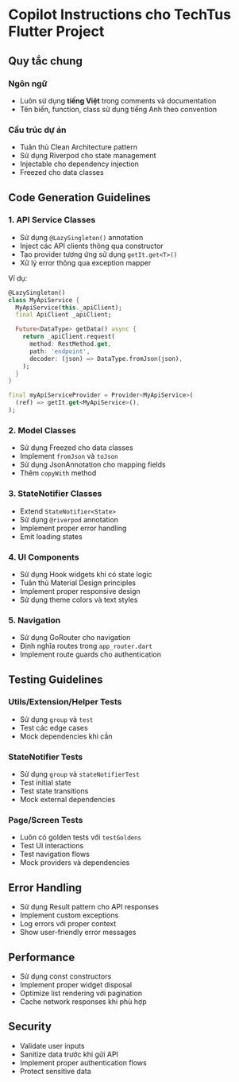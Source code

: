 # Copilot Instructions cho TechTus Flutter Project

## Quy tắc chung

### Ngôn ngữ
- Luôn sử dụng **tiếng Việt** trong comments và documentation
- Tên biến, function, class sử dụng tiếng Anh theo convention

### Cấu trúc dự án
- Tuân thủ Clean Architecture pattern
- Sử dụng Riverpod cho state management
- Injectable cho dependency injection
- Freezed cho data classes

## Code Generation Guidelines

### 1. API Service Classes
- Sử dụng `@LazySingleton()` annotation
- Inject các API clients thông qua constructor
- Tạo provider tương ứng sử dụng `getIt.get<T>()`
- Xử lý error thông qua exception mapper

Ví dụ:
```dart
@LazySingleton()
class MyApiService {
  MyApiService(this._apiClient);
  final ApiClient _apiClient;

  Future<DataType> getData() async {
    return _apiClient.request(
      method: RestMethod.get,
      path: 'endpoint',
      decoder: (json) => DataType.fromJson(json),
    );
  }
}

final myApiServiceProvider = Provider<MyApiService>(
  (ref) => getIt.get<MyApiService>(),
);
```

### 2. Model Classes
- Sử dụng Freezed cho data classes
- Implement `fromJson` và `toJson`
- Sử dụng JsonAnnotation cho mapping fields
- Thêm `copyWith` method

### 3. StateNotifier Classes
- Extend `StateNotifier<State>`
- Sử dụng `@riverpod` annotation
- Implement proper error handling
- Emit loading states

### 4. UI Components
- Sử dụng Hook widgets khi có state logic
- Tuân thủ Material Design principles
- Implement proper responsive design
- Sử dụng theme colors và text styles

### 5. Navigation
- Sử dụng GoRouter cho navigation
- Định nghĩa routes trong `app_router.dart`
- Implement route guards cho authentication

## Testing Guidelines

### Utils/Extension/Helper Tests
- Sử dụng `group` và `test`
- Test các edge cases
- Mock dependencies khi cần

### StateNotifier Tests  
- Sử dụng `group` và `stateNotifierTest`
- Test initial state
- Test state transitions
- Mock external dependencies

### Page/Screen Tests
- Luôn có golden tests với `testGoldens`
- Test UI interactions
- Test navigation flows
- Mock providers và dependencies

## Error Handling
- Sử dụng Result pattern cho API responses
- Implement custom exceptions
- Log errors với proper context
- Show user-friendly error messages

## Performance
- Sử dụng const constructors
- Implement proper widget disposal
- Optimize list rendering với pagination
- Cache network responses khi phù hợp

## Security
- Validate user inputs
- Sanitize data trước khi gửi API
- Implement proper authentication flows
- Protect sensitive data
